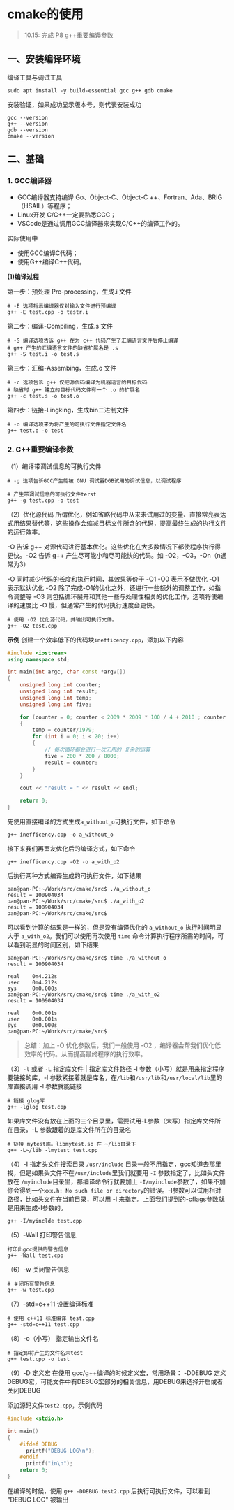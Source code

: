 # cmake的使用
> 10.15: 完成 P8 g++重要编译参数
>

## 一、安装编译环境

编译工具与调试工具

```shell
sudo apt install -y build-essential gcc g++ gdb cmake
```

安装验证，如果成功显示版本号，则代表安装成功
```shell
gcc --version
g++ --version
gdb --version
cmake --version
```

## 二、基础

### 1. GCC编译器

- GCC编译器支持编译 Go、Object-C、Object-C ++、Fortran、Ada、BRIG（HSAIL）等程序；
- Linux开发 C/C++一定要熟悉GCC；
- VSCode是通过调用GCC编译器来实现C/C++的编译工作的。

实际使用中
- 使用GCC编译C代码；
- 使用G++编译C++代码。


**(1)编译过程**

第一步：预处理 Pre-processing，生成.i 文件
```shell
# -E 选项指示编译器仅对输入文件进行预编译
g++ -E test.cpp -o testr.i
```

第二步：编译-Compiling，生成.s 文件
```shell
# -S 编译选项告诉 g++ 在为 c++ 代码产生了汇编语言文件后停止编译
# g++ 产生的汇编语言文件的缺省扩展名是 .s
g++ -S test.i -o test.s
```

第三步：汇编-Assembing，生成.o 文件
```shell
# -c 选项告诉 g++ 仅把源代码编译为机器语言的目标代码
# 缺省时 g++ 建立的目标代码文件有一个 .o 的扩展名
g++ -c test.s -o test.o
```

第四步：链接-Lingking，生成bin二进制文件
```shell
# -o 编译选项来为将产生的可执行文件指定文件名
g++ test.o -o test
```


### 2. G++重要编译参数

（1）编译带调试信息的可执行文件
```shell
# -g 选项告诉GCC产生能被 GNU 调试器DGB试用的调试信息，以调试程序

# 产生带调试信息的可执行文件terst
g++ -g test.cpp -o test
```

（2）优化源代码
所谓优化，例如省略代码中从来未试用过的变量、直接常亮表达式用结果替代等，这些操作会缩减目标文件所含的代码，提高最终生成的执行文件的运行效率。

-O 告诉 g++ 对源代码进行基本优化。这些优化在大多数情况下都使程序执行得更快。-O2 告诉 g++ 产生尽可能小和尽可能快的代码。如 -O2，-O3，-On（n通常为3）

-O 同时减少代码的长度和执行时间，其效果等价于 -O1
-O0 表示不做优化
-O1 表示默认优化
-O2 除了完成-O1的优化之外，还进行一些额外的调整工作，如指令调整等
-O3 则包括循环展开和其他一些与处理性相关的优化工作，选项将使编译的速度比 -O 慢，但通常产生的代码执行速度会更快。

```shell
# 使用 -O2 优化源代码，并输出可执行文件。
g++ -O2 test.cpp
```

**示例**
创建一个效率低下的代码块`inefficency.cpp`，添加以下内容
```cpp
#include <iostream>
using namespace std;

int main(int argc, char const *argv[])
{
	unsigned long int counter;
	unsigned long int result;
	unsigned long int temp;
	unsigned long int five;

	for (counter = 0; counter < 2009 * 2009 * 100 / 4 + 2010 ; counter += (10-6)/4)
	{
		temp = counter/1979;
		for (int i = 0; i < 20; i++)
		{
			// 每次循环都会进行一次无用的 复杂的运算
			five = 200 * 200 / 8000;
			result = counter;
		}
	}

	cout << "result = " << result << endl;

	return 0;
}
```

先使用直接编译的方式生成`a_without_o`可执行文件，如下命令
```shell
g++ inefficency.cpp -o a_without_o
```

接下来我们再室友优化后的编译方式，如下命令
```shell
g++ inefficency.cpp -O2 -o a_with_o2
```

后执行两种方式编译生成的可执行文件，如下结果
```shell
pan@pan-PC:~/Work/src/cmake/src$ ./a_without_o 
result = 100904034
pan@pan-PC:~/Work/src/cmake/src$ ./a_with_o2 
result = 100904034
pan@pan-PC:~/Work/src/cmake/src$
```
可以看到计算的结果是一样的，但是没有编译优化的 `a_without_o` 执行时间明显大于 `a_with_o2`。我们可以使用再次使用 `time` 命令计算执行程序所需的时间，可以看到明显的时间区别，如下结果

```shell
pan@pan-PC:~/Work/src/cmake/src$ time ./a_without_o 
result = 100904034

real    0m4.212s
user    0m4.212s
sys     0m0.000s
pan@pan-PC:~/Work/src/cmake/src$ time ./a_with_o2 
result = 100904034

real    0m0.001s
user    0m0.001s
sys     0m0.000s
pan@pan-PC:~/Work/src/cmake/src$
```

> 总结：加上 -O 优化参数后，我们一般使用 -O2 ，编译器会帮我们优化低效率的代码。从而提高最终程序的执行效率。

（3）`-l` 或者 `-L` 指定库文件 | 指定库文件路径
-l 参数（小写）就是用来指定程序要链接的库，-l 参数紧接着就是库名，在`/lib`和`/usr/lib`和`/usr/local/lib`里的库直接调用 -l 参数就能链接

```shell
# 链接 glog库
g++ -lglog test.cpp
```

如果库文件没有放在上面的三个目录里，需要试用-L参数（大写）指定库文件所在目录，-L 参数跟着的是库文件所在的目录名

```shell
# 链接 mytest库。libmytest.so 在 ~/lib目录下
g++ -L~/lib -lmytest test.cpp
```

（4）-I 指定头文件搜索目录
`/usr/include` 目录一般不用指定，gcc知道去那里找，但是如果头文件不在`/usr/include`里我们就要用 `-I` 参数指定了，比如头文件放在 `/myinclude`目录里，那编译命令行就要加上 `-I/myinclude`参数了，如果不加你会得到一个`xxx.h: No such file or directory`的错误。-I参数可以试用相对路径，比如头文件在当前目录，可以用 -I 来指定。上面我们提到的-cflags参数就是用来生成-I参数的。

```shell
g++ -I/myinclde test.cpp
```

（5）-Wall 打印警告信息
```shell
打印出gcc提供的警告信息
g++ -Wall test.cpp
```

（6）-w 关闭警告信息
```shell
# 关闭所有警告信息
g++ -w test.cpp
```

（7）-std=c++11 设置编译标准
```shell
# 使用 c++11 标准编译 test.cpp
g++ -std=c++11 test.cpp
```

（8）-o（小写） 指定输出文件名
```shell
# 指定即将产生的文件名未test
g++ test.cpp -o test
```

（9）-D 定义宏
在使用 gcc/g++编译的时候定义宏，常用场景：
-DDEBUG 定义DEBUG宏，可能文件中有DEBUG宏部分的相关信息，用DEBUG来选择开启或者关闭DEBUG


添加源码文件`test2.cpp`，示例代码
```cpp
#include <stdio.h>

int main()
{
	#ifdef DEBUG
	  printf("DEBUG LOG\n");
	#endif
	  printf("in\n");
	return 0;
}
```
在编译的时候，使用 `g++ -DDEBUG test2.cpp` 后执行可执行文件，可以看到 "DEBUG LOG" 被输出
